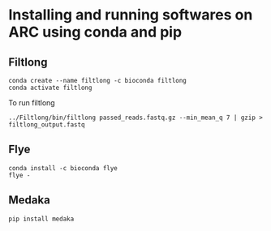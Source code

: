 # Installing and running softwares on ARC using conda and pip
## Filtlong
```
conda create --name filtlong -c bioconda filtlong
conda activate filtlong

```
To run filtlong
```
../Filtlong/bin/filtlong passed_reads.fastq.gz --min_mean_q 7 | gzip > filtlong_output.fastq 
```
## Flye
```
conda install -c bioconda flye
flye -
```
## Medaka
```
pip install medaka
```
